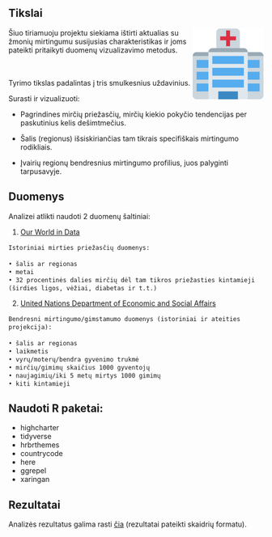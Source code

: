 ## Tikslai

<img src="hospital.png" align="right" width="140" />

Šiuo tiriamuoju projektu siekiama ištirti aktualias su žmonių mirtingumu
susijusias charakteristikas ir joms pateikti pritaikyti duomenų
vizualizavimo metodus.

<br><br>
Tyrimo tikslas padalintas į tris smulkesnius uždavinius.

Surasti ir vizualizuoti:

-   Pagrindines mirčių priežasčių, mirčių kiekio pokyčio tendencijas per
    paskutinius kelis dešimtmečius.

-   Šalis (regionus) išsiskiriančias tam tikrais specifiškais mirtingumo
    rodikliais.

-   Įvairių regionų bendresnius mirtingumo profilius, juos palyginti
    tarpusavyje.

## Duomenys

Analizei atlikti naudoti 2 duomenų šaltiniai:

1.  [Our World in Data](https://ourworldindata.com)

<!-- -->

    Istoriniai mirties priežasčių duomenys:

    • šalis ar regionas
    • metai
    • 32 procentinės dalies mirčių dėl tam tikros priežasties kintamieji 
    (širdies ligos, vėžiai, diabetas ir t.t.)

2.  [United Nations Department of Economic and Social
    Affairs](https://population.un.org/wpp/Download/Standard/CSV/)

<!-- -->

    Bendresni mirtingumo/gimstamumo duomenys (istoriniai ir ateities projekcija):

    • šalis ar regionas
    • laikmetis
    • vyrų/moterų/bendra gyvenimo trukmė
    • mirčių/gimimų skaičius 1000 gyventojų
    • naujagimių/iki 5 metų mirtys 1000 gimimų
    • kiti kintamieji

## Naudoti R paketai:

-   highcharter
-   tidyverse
-   hrbrthemes
-   countrycode
-   here
-   ggrepel
-   xaringan

## Rezultatai

Analizės rezultatus galima rasti [čia](docs/slides.html) (rezultatai
pateikti skaidrių formatu).
